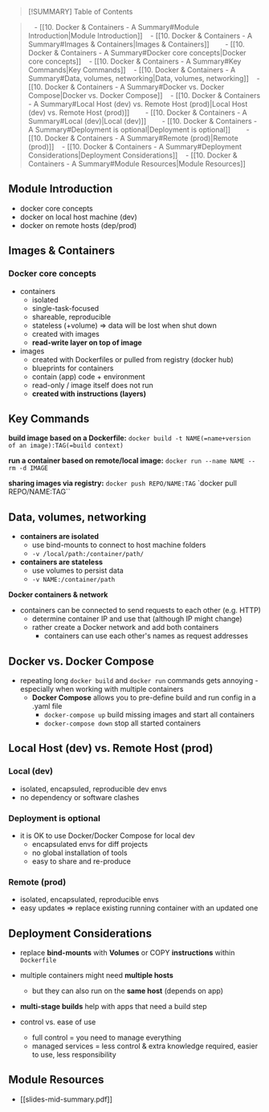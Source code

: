 >[!SUMMARY] Table of Contents

>    - [[10. Docker & Containers - A Summary#Module Introduction|Module Introduction]]
>    - [[10. Docker & Containers - A Summary#Images & Containers|Images & Containers]]
>        - [[10. Docker & Containers - A Summary#Docker core concepts|Docker core concepts]]
>    - [[10. Docker & Containers - A Summary#Key Commands|Key Commands]]
>    - [[10. Docker & Containers - A Summary#Data, volumes, networking|Data, volumes, networking]]
>    - [[10. Docker & Containers - A Summary#Docker vs. Docker Compose|Docker vs. Docker Compose]]
>    - [[10. Docker & Containers - A Summary#Local Host (dev) vs. Remote Host (prod)|Local Host (dev) vs. Remote Host (prod)]]
>        - [[10. Docker & Containers - A Summary#Local (dev)|Local (dev)]]
>        - [[10. Docker & Containers - A Summary#Deployment is optional|Deployment is optional]]
>        - [[10. Docker & Containers - A Summary#Remote (prod)|Remote (prod)]]
>    - [[10. Docker & Containers - A Summary#Deployment Considerations|Deployment Considerations]]
>    - [[10. Docker & Containers - A Summary#Module Resources|Module Resources]]

## Module Introduction
- docker core concepts
- docker on local host machine (dev)
- docker on remote hosts (dep/prod)
## Images & Containers
### Docker core concepts
- containers
	- isolated
	- single-task-focused
	- shareable, reproducible
	- stateless (+volume) => data will be lost when shut down
	- created with images
	- **read-write layer on top of image**
- images
	- created with Dockerfiles or pulled from registry (docker hub)
	- blueprints for containers
	-  contain (app) code + environment
	- read-only / image itself does not run
	- **created with instructions (layers)**

## Key Commands
**build image based on a Dockerfile:**
`docker build -t NAME(=name+version of an image):TAG(=build context)`  

**run a container based on remote/local image:** 
`docker run --name NAME --rm -d IMAGE`

**sharing images via registry:** 
`docker push REPO/NAME:TAG`
`docker pull REPO/NAME:TAG``

## Data, volumes, networking
- **containers are isolated**
	- use bind-mounts to connect to host machine folders
	- `-v /local/path:/container/path/`
- **containers are stateless**
	- use volumes to persist data 
	- `-v NAME:/container/path`

**Docker containers & network**
- containers can be connected to send requests to each other (e.g. HTTP)
	- determine container IP and use that (although IP might change)
	- rather create a Docker network and add both containers
		- containers can use each other's names as request addresses

## Docker vs. Docker Compose
- repeating long `docker build` and `docker run` commands gets annoying - especially when working with multiple containers
	- **Docker Compose** allows you to pre-define build and run config in a .yaml file 
		- `docker-compose up` build missing images and start all containers
		- `docker-compose down` stop all started containers

## Local Host (dev) vs. Remote Host (prod)
### Local (dev)
- isolated, encapsuled, reproducible dev envs
- no dependency or software clashes
### Deployment is optional
- it is OK to use Docker/Docker Compose for local dev
	- encapsulated envs for diff projects
	- no global installation of tools
	- easy to share and re-produce
### Remote (prod)
- isolated, encapsulated, reproducible envs
- easy updates => replace existing running container with an updated one

## Deployment Considerations
- replace **bind-mounts** with **Volumes** or COPY **instructions** within `Dockerfile`
- multiple containers might need **multiple hosts**
	- but they can also run on the **same host** (depends on app)
- **multi-stage builds** help with apps that need a build step

- control vs. ease of use 
	- full control = you need to manage everything
	- managed services = less control & extra knowledge required, easier to use, less responsibility

## Module Resources
- [[slides-mid-summary.pdf]]